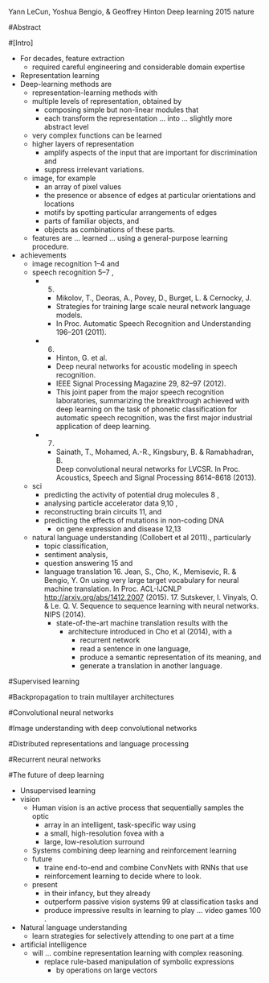 Yann LeCun, Yoshua Bengio, & Geoffrey Hinton
Deep learning
2015 nature

#Abstract

#[Intro]

* For decades, feature extraction
  * required careful engineering and considerable domain expertise 
* Representation learning
* Deep-learning methods are 
  * representation-learning methods with 
  * multiple levels of representation, obtained by 
    * composing simple but non-linear modules that
    * each transform the representation ... into ... slightly more abstract level
  * very complex functions can be learned
  * higher layers of representation 
    * amplify aspects of the input that are important for discrimination and
    * suppress irrelevant variations. 
  * image, for example
    * an array of pixel values
    * the presence or absence of edges at particular orientations and locations 
    * motifs by spotting particular arrangements of edges
    * parts of familiar objects, and
    * objects as combinations of these parts.
  * features are ... learned ... using a general-purpose learning procedure.
* achievements
  * image recognition 1–4 and 
  * speech recognition 5–7 , 
    * 5.   
      * Mikolov, T., Deoras, A., Povey, D., Burget, L. & Cernocky, J.
      * Strategies for training large scale neural network language models. 
      * In Proc. Automatic Speech Recognition and Understanding 196–201 (2011).
    * 6.   
      * Hinton, G. et al. 
      * Deep neural networks for acoustic modeling in speech recognition. 
      * IEEE Signal Processing Magazine 29, 82–97 (2012).  
      * This joint paper from the major speech recognition laboratories,
        summarizing the breakthrough achieved with deep learning on the task
        of phonetic classification for automatic speech recognition, was the
        first major industrial application of deep learning.  
    * 7.   
      * Sainath, T., Mohamed, A.-R., Kingsbury, B. & Ramabhadran, B.  
        Deep convolutional neural networks for LVCSR. 
        In Proc. Acoustics, Speech and Signal Processing 8614–8618 (2013).
  * sci
    * predicting the activity of potential drug molecules 8 , 
    * analysing particle accelerator data 9,10 , 
    * reconstructing brain circuits 11, and 
    * predicting the effects of mutations in non-coding DNA 
      * on gene expression and disease 12,13
  * natural language understanding (Collobert et al 2011)., particularly 
    * topic classification,
    * sentiment analysis, 
    * question answering 15 and 
    * language translation
      16.  Jean, S., Cho, K., Memisevic, R. & Bengio, Y. 
        On using very large target vocabulary for neural machine translation. 
        In Proc. ACL-IJCNLP http://arxiv.org/abs/1412.2007 (2015).
      17.  Sutskever, I. Vinyals, O. & Le. Q. V. 
        Sequence to sequence learning with neural networks. 
        NIPS (2014).  
      * state-of-the-art machine translation results with the 
        * architecture introduced in Cho et al (2014), with a 
          * recurrent network
          * read a sentence in one language, 
          * produce a semantic representation of its meaning, and 
          * generate a translation in another language.

#Supervised learning

#Backpropagation to train multilayer architectures

#Convolutional neural networks

#Image understanding with deep convolutional networks

#Distributed representations and language processing

#Recurrent neural networks

#The future of deep learning
  * Unsupervised learning
  * vision
    * Human vision is an active process that sequentially samples the optic
      * array in an intelligent, task-specific way using 
      * a small, high-resolution fovea with a 
      * large, low-resolution surround
    * Systems combining deep learning and reinforcement learning
    * future
      * traine end-to-end and combine ConvNets with RNNs that use
      * reinforcement learning to decide where to look.
    * present
      * in their infancy, but they already
      * outperform passive vision systems 99 at classification tasks and
      * produce impressive results in learning to play ...  video games 100 .
  * Natural language understanding 
    * learn strategies for selectively attending to one part at a time
  * artificial intelligence 
    * will ... combine representation learning with complex reasoning.
      * replace rule-based manipulation of symbolic expressions 
        * by operations on large vectors
